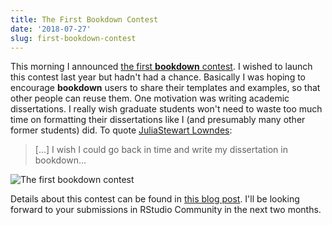 ```yaml
---
title: The First Bookdown Contest
date: '2018-07-27'
slug: first-bookdown-contest
---
```


This morning I announced [the first **bookdown** contest](https://tw.com/rstudio/status/1022865820869976065). I wished to launch this contest last year but hadn't had a chance. Basically I was hoping to encourage **bookdown** users to share their templates and examples, so that other people can reuse them. One motivation was writing academic dissertations. I really wish graduate students won't need to waste too much time on formatting their dissertations like I (and presumably many other former students) did. To quote [JuliaStewart Lowndes](https://tw.com/juliesquid/status/1022941425036664833):

> [...] I wish I could go back in time and write my dissertation in bookdown...

![The first bookdown contest](https://user-images.githubusercontent.com/163582/43284090-651365f8-90e0-11e8-8092-a9b10775fda0.png)

Details about this contest can be found in [this blog post](https://blog.rstudio.com/2018/07/27/first-bookdown-contest/). I'll be looking forward to your submissions in RStudio Community in the next two months.
